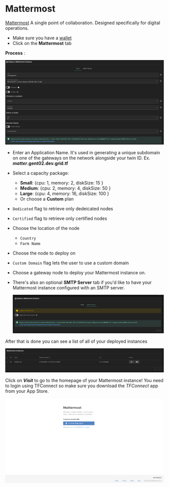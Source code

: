 # Mattermost

[Mattermost](https://mattermost.com/) A single point of collaboration. Designed specifically for digital operations.


- Make sure you have a [wallet](./wallet_connector.md)
- Click on the **Mattermost** tab

__Process__ :

![ ](./img/mattermost1.png)

- Enter an Application Name. It's used in generating a unique subdomain on one of the gateways on the network alongside your twin ID. Ex. ***matter*.gent02.dev.grid.tf**

- Select a capacity package:
    - **Small**: {cpu: 1, memory: 2, diskSize: 15 }
    - **Medium**: {cpu: 2, memory: 4, diskSize: 50 }
    - **Large**: {cpu: 4, memory: 16, diskSize: 100 }
    - Or choose a **Custom** plan
- `Dedicated` flag to retrieve only dedeicated nodes 
- `Certified` flag to retrieve only certified nodes 
- Choose the location of the node
   - `Country`
   - `Farm Name`
- Choose the node to deploy on 
- `Custom Domain` flag lets the user to use a custom domain
- Choose a gateway node to deploy your Mattermost instance on.


- There's also an optional **SMTP Server** tab if you'd like to have your Mattermost instance configured with an SMTP server.

   ![ ](./img/mattermost3.png)

After that is done you can see a list of all of your deployed instances

![ ](./img/mattermost4.png)

Click on ***Visit*** to go to the homepage of your Mattermost instance! You need to login using TFConnect so make sure you download the *TFConnect* app from your App Store.

![ ](./img/mattermost5.png)
